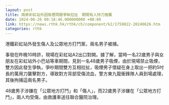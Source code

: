 ```yaml
---
layout: post
title: 兩男彩虹站外因吸煙問題爭執拉扯　期間有人持刀施襲
date: 2024-06-26 00:18:46.000000000 +08:00
link: https://news.rthk.hk/rthk/ch/component/k2/1759022-20240626.htm
categories: rthk
---
```


港鐵彩虹站外發生傷人及公眾地方打鬥案，兩名男子被捕。

事發在昨晚10時許，現場在彩虹站A2出口對開。據了解，當時一名22歲男子與女朋友在彩虹站外小巴站等車期間，見到一名48歲男子吸煙，由於現場禁止吸煙，雙方因此發生爭執，爭吵期間雙方互相拉扯，吸煙男子懷疑在身上取出一把約5吋長的萬用刀襲擊對方，導致對方背部受傷流血，警方東九龍衝鋒隊人員到場處理，其後拘捕這兩名男子。

48歲男子涉嫌在「公眾地方打鬥」和「傷人」，而22歲男子涉嫌在「公眾地方打鬥」，兩人均受傷，由救護車送往聯合醫院治理。
